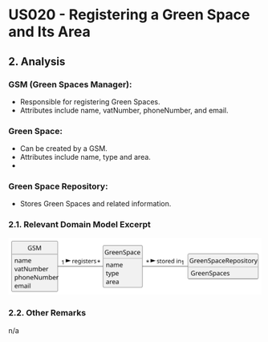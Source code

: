# US020 - Registering a Green Space and Its Area 

## 2. Analysis

### GSM (Green Spaces Manager):
* Responsible for registering Green Spaces.
* Attributes include name, vatNumber, phoneNumber, and email.

### Green Space:
* Can be created by a GSM.
* Attributes include name, type and area.
* 
### Green Space Repository:
* Stores Green Spaces and related information.

### 2.1. Relevant Domain Model Excerpt 

![Domain Model](svg/us020-domain-model.svg)

### 2.2. Other Remarks

n/a